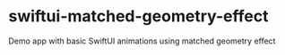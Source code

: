 # swiftui-matched-geometry-effect
Demo app with basic SwiftUI animations using matched geometry effect
